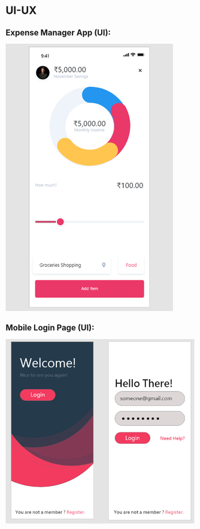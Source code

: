 # UI-UX
<h2>Expense Manager App (UI):</h2>
<img src="./Expense Manager App/ExpenseManagerApp.png">

<h2>Mobile Login Page (UI):</h2>
<img src="./Login Page/LoginPage.png">
